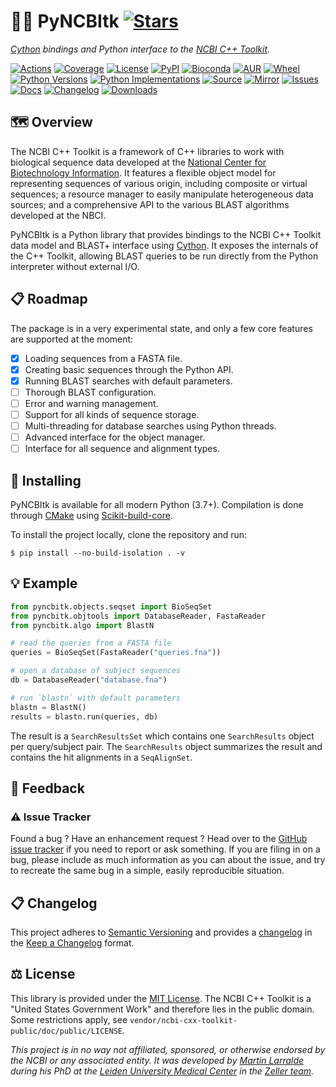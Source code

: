 # 🧬🧰 PyNCBItk [![Stars](https://img.shields.io/github/stars/althonos/pyncbitk.svg?style=social&maxAge=3600&label=Star)](https://github.com/althonos/pyncbitk/stargazers)

*[Cython](https://cython.org/) bindings and Python interface to the [NCBI C++ Toolkit](https://www.ncbi.nlm.nih.gov/toolkit).*

[![Actions](https://img.shields.io/github/actions/workflow/status/althonos/pyncbitk/test.yml?branch=main&logo=github&style=flat-square&maxAge=300)](https://github.com/althonos/pyncbitk/actions)
[![Coverage](https://img.shields.io/codecov/c/gh/althonos/pyncbitk?style=flat-square&maxAge=3600&logo=codecov)](https://codecov.io/gh/althonos/pyncbitk/)
[![License](https://img.shields.io/badge/license-MIT-blue.svg?style=flat-square&maxAge=2678400)](https://choosealicense.com/licenses/mit/)
[![PyPI](https://img.shields.io/pypi/v/pyncbitk.svg?style=flat-square&maxAge=3600&logo=PyPI)](https://pypi.org/project/pyncbitk)
[![Bioconda](https://img.shields.io/conda/vn/bioconda/pyncbitk?style=flat-square&maxAge=3600&logo=anaconda)](https://anaconda.org/bioconda/pyncbitk)
[![AUR](https://img.shields.io/aur/version/python-pyncbitk?logo=archlinux&style=flat-square&maxAge=3600)](https://aur.archlinux.org/packages/python-pyncbitk)
[![Wheel](https://img.shields.io/pypi/wheel/pyncbitk.svg?style=flat-square&maxAge=3600)](https://pypi.org/project/pyncbitk/#files)
[![Python Versions](https://img.shields.io/pypi/pyversions/pyncbitk.svg?style=flat-square&maxAge=600&logo=python)](https://pypi.org/project/pyncbitk/#files)
[![Python Implementations](https://img.shields.io/pypi/implementation/pyncbitk.svg?style=flat-square&maxAge=600&label=impl)](https://pypi.org/project/pyncbitk/#files)
[![Source](https://img.shields.io/badge/source-GitHub-303030.svg?maxAge=2678400&style=flat-square)](https://github.com/althonos/pyncbitk/)
[![Mirror](https://img.shields.io/badge/mirror-LUMC-003EAA.svg?maxAge=2678400&style=flat-square)](https://git.lumc.nl/mflarralde/pyncbitk/)
[![Issues](https://img.shields.io/github/issues/althonos/pyncbitk.svg?style=flat-square&maxAge=600)](https://github.com/althonos/pyncbitk/issues)
[![Docs](https://img.shields.io/readthedocs/pyncbitk/latest?style=flat-square&maxAge=600)](https://pyncbitk.readthedocs.io)
[![Changelog](https://img.shields.io/badge/keep%20a-changelog-8A0707.svg?maxAge=2678400&style=flat-square)](https://github.com/althonos/pyncbitk/blob/main/CHANGELOG.md)
[![Downloads](https://img.shields.io/pypi/dm/pyncbitk?style=flat-square&color=303f9f&maxAge=86400&label=downloads)](https://pepy.tech/project/pyncbitk)

## 🗺️ Overview

The NCBI C++ Toolkit is a framework of C++ libraries to work with biological
sequence data developed at the
[National Center for Biotechnology Information](https://www.ncbi.nlm.nih.gov/).
It features a flexible object model for representing sequences of various
origin, including composite or virtual sequences; a resource manager
to easily manipulate heterogeneous data sources; and a comprehensive API to the
various BLAST algorithms developed at the NBCI.

PyNCBItk is a Python library that provides bindings to the NCBI C++ Toolkit
data model and BLAST+ interface using [Cython](https://cython.org). It exposes
the internals of the C++ Toolkit, allowing BLAST queries to be run directly
from the Python interpreter without external I/O.

## 📋 Roadmap

The package is in a very experimental state, and only a few core features are
supported at the moment:

- [x] Loading sequences from a FASTA file.
- [x] Creating basic sequences through the Python API.
- [x] Running BLAST searches with default parameters.
- [ ] Thorough BLAST configuration.
- [ ] Error and warning management.
- [ ] Support for all kinds of sequence storage.
- [ ] Multi-threading for database searches using Python threads.
- [ ] Advanced interface for the object manager.
- [ ] Interface for all sequence and alignment types.

## 🔧 Installing

PyNCBItk is available for all modern Python (3.7+). Compilation is done
through [CMake](https://cmake.org) using [Scikit-build-core](https://scikit-build-core.readthedocs.io).

To install the project locally, clone the repository and run:
```
$ pip install --no-build-isolation . -v
```

## 💡 Example

```python
from pyncbitk.objects.seqset import BioSeqSet
from pyncbitk.objtools import DatabaseReader, FastaReader
from pyncbitk.algo import BlastN

# read the queries from a FASTA file
queries = BioSeqSet(FastaReader("queries.fna"))

# open a database of subject sequences
db = DatabaseReader("database.fna")

# run `blastn` with default parameters
blastn = BlastN()
results = blastn.run(queries, db)
```

The result is a `SearchResultsSet` which contains one `SearchResults` object
per query/subject pair. The `SearchResults` object summarizes the result
and contains the hit alignments in a `SeqAlignSet`.

## 💭 Feedback

### ⚠️ Issue Tracker

Found a bug ? Have an enhancement request ? Head over to the
[GitHub issue tracker](https://github.com/althonos/pyncbitk/issues)
if you need to report or ask something. If you are filing in on a bug,
please include as much information as you can about the issue, and try to
recreate the same bug in a simple, easily reproducible situation.


<!-- ### 🏗️ Contributing

Contributions are more than welcome! See
[`CONTRIBUTING.md`](https://github.com/althonos/pyncbitk/blob/main/CONTRIBUTING.md)
for more details. -->


## 📋 Changelog

This project adheres to [Semantic Versioning](http://semver.org/spec/v2.0.0.html)
and provides a [changelog](https://github.com/althonos/pyncbitk/blob/main/CHANGELOG.md)
in the [Keep a Changelog](http://keepachangelog.com/en/1.0.0/) format.


## ⚖️ License

This library is provided under the [MIT License](https://choosealicense.com/licenses/mit/).
The NCBI C++ Toolkit is a "United States Government Work" and therefore lies in
the public domain. Some restrictions apply, see `vendor/ncbi-cxx-toolkit-public/doc/public/LICENSE`.

*This project is in no way not affiliated, sponsored, or otherwise endorsed
by the NCBI or any associated entity. It was developed
by [Martin Larralde](https://github.com/althonos/) during his PhD
at the [Leiden University Medical Center](https://www.lumc.nl/en/) in
the [Zeller team](https://github.com/zellerlab).*

